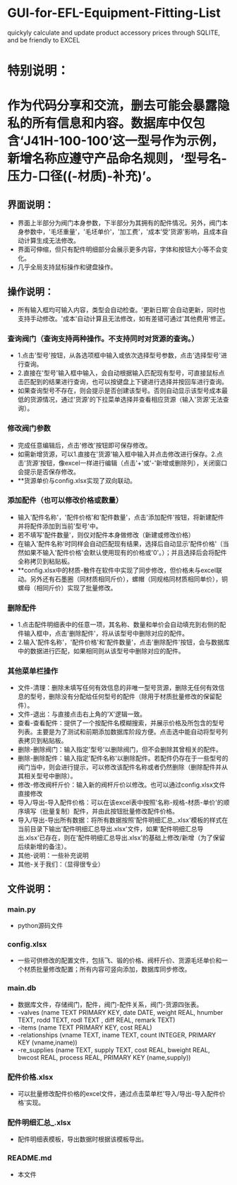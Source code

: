 # GUI-for-EFL-Equipment-Fitting-List
quickyly calculate and update product accessory prices through SQLITE, and be friendly to EXCEL

# 特别说明：
# 作为代码分享和交流，删去可能会暴露隐私的所有信息和内容。数据库中仅包含‘J41H-100-100’这一型号作为示例，新增名称应遵守产品命名规则，‘型号名-压力-口径((-材质)-补充)’。

## 界面说明：
  - 界面上半部分为阀门本身参数，下半部分为其拥有的配件情况。另外，阀门本身参数中，'毛坯重量'，'毛坯单价'，'加工费'，'成本'受'货源'影响，且成本自动计算生成无法修改。
  - 界面可伸缩，但只有配件明细部分会展示更多内容，字体和按钮大小等不会变化。
  - 几乎全局支持鼠标操作和键盘操作。

## 操作说明：
  - 所有输入框均可输入内容，类型会自动检查。'更新日期'会自动更新，同时也支持手动修改。'成本'自动计算且无法修改，如有差错可通过'其他费用'修正。
### 查询阀门（查询支持两种操作。不支持同时对货源的查询。）
  - 1.点击'型号'按钮，从各选项框中输入或依次选择型号参数，点击'选择型号'进行查询。
  - 2.直接在'型号'输入框中输入，会自动根据输入匹配现有型号，可直接鼠标点击匹配到的结果进行查询，也可以按键盘上下键进行选择并按回车进行查询。
  - 如果查询型号不存在，则会提示是否创建该型号。否则自动显示该型号成本最低的货源情况，通过'货源'的下拉菜单选择并查看相应货源（输入'货源'无法查询）。
### 修改阀门参数
  - 完成任意编辑后，点击'修改'按钮即可保存修改。
  - 如需新增货源，可以1.直接在'货源'输入框中输入并点击修改进行保存。2.点击'货源'按钮，像excel一样进行编辑（点击'+'或'-'新增或删除列），关闭窗口会提示是否保存修改。
  - **货源单价与config.xlsx实现了双向联动。
### 添加配件（也可以修改价格或数量）
  - 输入'配件名称'，'配件价格'和'配件数量'，点击'添加配件'按钮，将新建配件并将配件添加到当前'型号'中。
  - 若不填写'配件数量'，则仅对配件本身做修改（新建或修改价格）
  - 在输入'配件名称'时同样会自动匹配现有结果，选择后自动显示'配件价格'（当然如果不输入'配件价格'会默认使用现有的价格或'0'。）；并且选择后会将配件全称拷贝到粘贴板。
  - **config.xlsx中的材质-散件在软件中实现了同步修改，但价格未与excel联动。另外还有石墨圈（同材质相同斤价），螺帽（同规格同材质相同单价），铜螺母（相同斤价）实现了批量修改。
### 删除配件
  - 1.点击配件明细表中的任意一项，其名称、数量和单价会自动填充到右侧的配件输入框中，点击'删除配件'，将从该型号中删除对应的配件。
  - 2.输入'配件名称'，'配件价格'和'配件数量'，点击'删除配件'按钮，会与数据库中的数据进行匹配，如果相同则从该型号中删除对应的配件。
### 其他菜单栏操作
  - 文件-清理：删除未填写任何有效信息的非唯一型号货源，删除无任何有效信息的型号，删除没有分配给任何型号的配件（除用于材质批量修改的保留配件）。
  - 文件-退出：与直接点击右上角的'X'逻辑一致。
  - 查看-查看配件：提供了一个按配件名模糊搜索，并展示价格及所包含的型号列表。主要是为了测试和前期添加数据库阶段方便。点击选中能自动将型号列表拷贝到粘贴板。
  - 删除-删除阀门：输入指定'型号'以删除阀门，但不会删除其曾相关的配件。
  - 删除-删除配件：输入指定'配件名称'以删除配件。若配件仍存在于一些型号的阀门当中，则会进行提示，可以修改该配件名称或者仍然删除（删除配件并从其相关型号中删除）。
  - 修改-修改阀杆斤价：输入新的阀杆斤价以修改。也可以通过config.xlsx文件直接修改
  - 导入/导出-导入配件价格：可以在该excel表中按照'名称-规格-材质-单价'的顺序填写（批量复制）配件，并由此按钮批量修改配件价格。
  - 导入/导出-导出所有数据：将所有数据按照'配件明细汇总_.xlsx'模板的样式在当前目录下输出'配件明细汇总导出.xlsx'文件，如果'配件明细汇总导出.xlsx'已存在，则在'配件明细汇总导出.xlsx'的基础上修改/新增（为了保留后续新增的备注）。
  - 其他-说明：一些补充说明
  - 其他-关于我们：（显得很专业）

## 文件说明：
### main.py
  - python源码文件
### config.xlsx
  - 一些可供修改的配置文件，包括飞、锻的价格、阀杆斤价、货源毛坯单价和一个材质批量修改配置；所有内容可竖向添加，数据库同步修改。
### main.db
  - 数据库文件，存储阀门，配件，阀门-配件关系，阀门-货源四张表。
  - -valves (name TEXT PRIMARY KEY, date DATE, weight REAL, hnumber TEXT, rodd TEXT, rodl TEXT , diff REAL, remark TEXT)
  - -items (name TEXT PRIMARY KEY, cost REAL)
  - -relationships (vname TEXT, iname TEXT, count INTEGER, PRIMARY KEY (vname,iname))
  - -re_supplies (name TEXT, supply TEXT, cost REAL, bweight REAL, bwcost REAL, process REAL, PRIMARY KEY (name,supply))
### 配件价格.xlsx
  - 可以批量修改配件价格的excel文件，通过点击菜单栏'导入/导出-导入配件价格'实现。
### 配件明细汇总_.xlsx
  - 配件明细表模板，导出数据时根据该模板导出。
### README.md
  - 本文件
